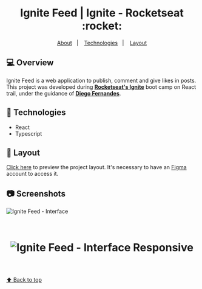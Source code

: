 <p align="center">
  <h1 align="center">Ignite Feed | Ignite - Rocketseat :rocket:</h1>
</p>

<p align="center">
  <a href="#-Overview">About</a>&nbsp;&nbsp;&nbsp;|&nbsp;&nbsp;&nbsp;
  <a href="#-Technologies">Technologies</a>&nbsp;&nbsp;&nbsp;|&nbsp;&nbsp;&nbsp;
  <a href="#-Layout">Layout</a>
</p>

## 💻 Overview

Ignite Feed is a web application to publish, comment and give likes in posts. This project was developed during **[Rocketseat's Ignite](https://github.com/Rocketseat)** boot camp on React trail, under the guidance of **[Diego Fernandes](https://github.com/diego3g)**.

## 🚀 Technologies

- React
- Typescript

## 🔖 Layout

[Click here](<https://www.figma.com/file/wnS2iJojX6DG0CujVkv7u7/Ignite-Feed-(Community)?node-id=0%3A1>) to preview the project layout. It's necessary to have an [Figma](https://figma.com) account to access it.

## :camera: Screenshots

![Ignite Feed - Interface](https://imgur.com/1g7v5oO.png)

<br />

<h1 align="center">

![Ignite Feed - Interface Responsive](https://imgur.com/NxzvoWy.png)

</h1>

<br />

<a href='#top'>

:arrow_up: Back to top

</a>
